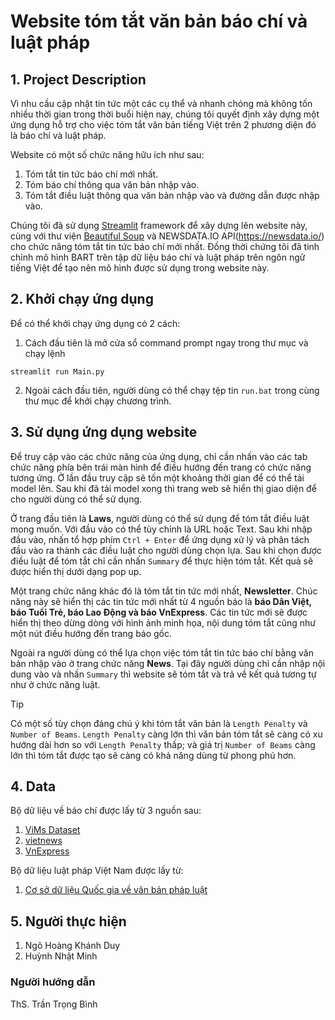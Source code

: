 # **Website tóm tắt văn bản báo chí và luật pháp**
## 1. Project Description
Vì nhu cầu cập nhật tin tức một các cụ thể và nhanh chóng mà không tốn nhiều thời gian trong thời buổi hiện nay, chúng tôi quyết định xây dựng một ứng dụng hỗ trợ cho việc tóm tắt văn bản tiếng Việt trên 2 phương diện đó là báo chí và luật pháp.

Website có một số chức năng hữu ích như sau:
1. Tóm tắt tin tức báo chí mới nhất.
2. Tóm báo chí thông qua văn bản nhập vào.
3. Tóm tắt điều luật thông qua văn bản nhập vào và đường dẫn được nhập vào.

Chúng tôi đã sử dụng [Streamlit](https://streamlit.io/) framework để xây dựng lên website này, cùng với thư viện [Beautiful Soup](https://www.crummy.com/software/BeautifulSoup/) và NEWSDATA.IO API(https://newsdata.io/) cho chức năng tóm tắt tin tức báo chí mới nhất. Đồng thời chứng tôi đã tinh chỉnh mô hình BART trên tập dữ liệu báo chí và luật pháp trên ngôn ngữ tiếng Việt để tạo nên mô hình được sử dụng trong website này.
## 2. Khởi chạy ứng dụng
Để có thể khởi chạy ứng dụng có 2 cách:
1. Cách đầu tiên là mở cửa sổ command prompt ngay trong thư mục và chạy lệnh
```
streamlit run Main.py
```

2. Ngoài cách đầu tiên, người dùng có thể chạy tệp tin ```run.bat``` trong cùng thư mục để khởi chạy chương trình.
## 3. Sử dụng ứng dụng website
Để truy cập vào các chức năng của ứng dụng, chỉ cần nhấn vào các tab chức năng phía bên trái màn hình để điều hướng đến trang có chức năng tương ứng. Ở lần đầu truy cập sẽ tốn một khoảng thời gian để có thể tải model lên. Sau khi đã tải model xong thì trang web sẽ hiển thị giao diện để cho người dùng có thể sử dụng.

Ở trang đầu tiên là **Laws**, người dùng có thể sử dụng để tóm tắt điều luật mong muốn. Với đầu vào có thể tùy chỉnh là URL hoặc Text. Sau khi nhập đầu vào, nhấn tổ hợp phím ```Ctrl + Enter``` để ứng dụng xử lý và phân tách đầu vào ra thành các điều luật cho người dùng chọn lựa. Sau khi chọn được điều luật để tóm tắt chỉ cần nhấn ```Summary``` để thực hiện tóm tắt. Kết quả sẽ được hiển thị dưới dạng pop up.

Một trang chức năng khác đó là tóm tắt tin tức mới nhất, **Newsletter**. Chúc năng này sẽ hiển thị các tin tức mới nhất từ 4 nguồn báo là **báo Dân Việt, báo Tuổi Trẻ, báo Lao Động và báo VnExpress**. Các tin tức mới sẽ được hiển thị theo dừng dòng với hình ảnh minh họa, nội dung tóm tắt cũng như một nút điều hướng đến trang báo gốc.

Ngoài ra người dùng có thể lựa chọn việc tóm tắt tin tức báo chí bằng văn bản nhập vào ở trang chức năng **News**. Tại đây người dùng chỉ cần nhập nội dung vào và nhấn ```Summary``` thì website sẽ tóm tắt và trả về kết quả tương tự như ở chức năng luật.

> [!TIP]
> Có một số tùy chọn đáng chú ý khi tóm tắt văn bản là ```Length Penalty``` và ```Number of Beams```. ```Length Penalty``` càng lớn thì văn bản tóm tắt sẽ càng có xu hướng dài hơn so với ```Length Penalty``` thấp; và giá trị ```Number of Beams``` càng lớn thì tóm tắt được tạo sẽ càng có khả năng dùng từ phong phú hơn.
## 4. Data
Bộ dữ liệu về báo chí được lấy từ 3 nguồn sau:
1. [ViMs Dataset](https://github.com/CLC-HCMUS/ViMs-Dataset)
2. [vietnews](https://huggingface.co/datasets/harouzie/vietnews)
3. [VnExpress](https://vnexpress.net/)

Bộ dữ liệu luật pháp Việt Nam được lấy từ:
1. [Cơ sở dữ liệu Quốc gia về văn bản pháp luật](https://vbpl.vn/pages/portal.aspx)
## 5. Người thực hiện
1. Ngô Hoàng Khánh Duy
2. Huỳnh Nhật Minh
### Người hướng dẫn
ThS. Trần Trọng Bình
